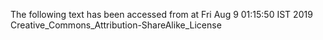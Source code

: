 The following text has been accessed from at Fri Aug 9 01:15:50 IST 2019
Creative_Commons_Attribution-ShareAlike_License
